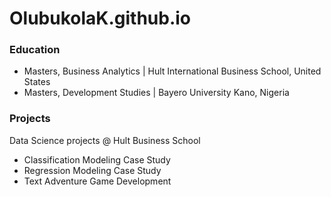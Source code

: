 # OlubukolaK.github.io
### Education
- Masters, Business Analytics | Hult International Business School, United States
- Masters, Development Studies | Bayero University Kano, Nigeria


### Projects
Data Science projects @ Hult Business School
- Classification Modeling Case Study
- Regression Modeling Case Study
- Text Adventure Game Development
